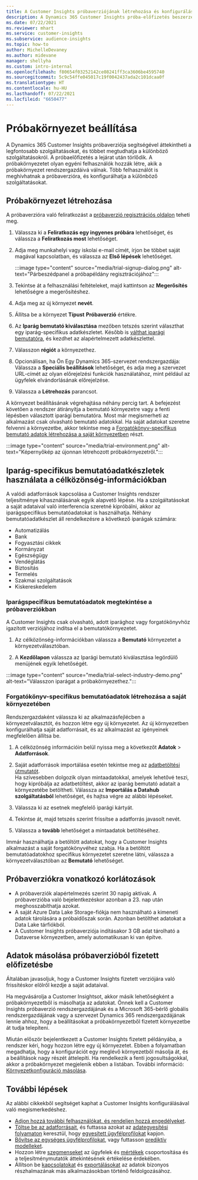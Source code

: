```yaml
---
title: A Customer Insights próbaverziójának létrehozása és konfigurálása
description: A Dynamics 365 Customer Insights próba-előfizetés beszerzésének és konfigurációjának lépései.
ms.date: 07/22/2021
ms.reviewer: mhart
ms.service: customer-insights
ms.subservice: audience-insights
ms.topic: how-to
author: MichelleDevaney
ms.author: midevane
manager: shellyha
ms.custom: intro-internal
ms.openlocfilehash: f80654f03252142ce08241ff3ca3606be4595740
ms.sourcegitcommit: 5c9c54ffe045017c19f0042437ada2c101dcaa0f
ms.translationtype: HT
ms.contentlocale: hu-HU
ms.lasthandoff: 07/22/2021
ms.locfileid: "6650477"
---
```

# <a name="set-up-a-trial-environment"></a>Próbakörnyezet beállítása 

A Dynamics 365 Customer Insights próbaverziója segítségével áttekintheti a legfontosabb szolgáltatásokat, és többet megtudhatja a különböző szolgáltatásokról. A próbaelőfizetés a lejárat után törlődik. A próbakörnyezetet olyan egyéni felhasználók hozzák létre, akik a próbakörnyezet rendszergazdáivá válnak. Több felhasználót is meghívhatnak a próbaverzióra, és konfigurálhatja a különböző szolgáltatásokat.

## <a name="create-a-trial-environment"></a>Próbakörnyezet létrehozása

A próbaverzióra való feliratkozást a [próbaverzió regisztrációs oldalon](https://dynamics.microsoft.com/get-started/free-trial/?appname=customerinsights) teheti meg. 

1. Válassza ki a **Feliratkozás egy ingyenes próbára** lehetőséget, és válassza a **Feliratkozás most** lehetőséget.

1. Adja meg munkahelyi vagy iskolai e-mail címét, írjon be többet saját magával kapcsolatban, és válassza az **Első lépések** lehetőséget.

   :::image type="content" source="media/trial-signup-dialog.png" alt-text="Párbeszédpanel a próbapéldány regisztrációjához":::

1. Tekintse át a felhasználási feltételeket, majd kattintson az **Megerősítés** lehetőségre a megerősítéshez.

1. Adja meg az új környezet **nevét**. 

1. Állítsa be a környezet **Típust** **Próbaverzió** értékre.

1. Az **Iparág bemutató kiválasztása** mezőben tetszés szerint választhat egy iparág-specifikus adatkészletet. Később is [válthat iparági bemutatóra](#use-industry-specific-demo-data-sets-in-audience-insights), és kezdhet az alapértelmezett adatkészlettel.

1. Válasszon **régiót** a környezethez.

1. Opcionálisan, ha Ön Egy Dynamics 365-szervezet rendszergazdája: Válassza a **Speciális beállítások** lehetőséget, és adja meg a szervezet URL-címét az olyan előrejelzési funkciók használatához, mint például az ügyfelek elvándorlásának előrejelzése. 

1. Válassza a **Létrehozás** parancsot. 

A környezet beállításának végrehajtása néhány percig tart. A befejezést követően a rendszer átirányítja a bemutató környezetre vagy a fenti lépésben választott iparági bemutatóra. Most már megismerheti az alkalmazást csak olvasható bemutató adatokkal. Ha saját adatokat szeretne felvenni a környezetbe, akkor tekintse meg a [Forgatókönyv-specifikus bemutató adatok létrehozása a saját környezetben](#create-scenario-specific-demo-data-in-your-own-environment) részt.

:::image type="content" source="media/trial-environment.png" alt-text="Képernyőkép az újonnan létrehozott próbakörnyezetről.":::

## <a name="use-industry-specific-demo-data-sets-in-audience-insights"></a>Iparág-specifikus bemutatóadatkészletek használata a célközönség-információkban

A valódi adatforrások kapcsolása a Customer Insights rendszer teljesítménye kihasználásának egyik alapvető lépése. Ha a szolgáltatásokat a saját adataival való interferencia szeretné kipróbálni, akkor az iparágspecifikus bemutatóadatokat is használhatja. Néhány bemutatóadatkészlet áll rendelkezésre a következő iparágak számára: 

-   Automatizálás
-   Bank
-   Fogyasztási cikkek
-   Kormányzat
-   Egészségügy
-   Vendéglátás
-   Biztosítás
-   Termelés
-   Szakmai szolgáltatások
-   Kiskereskedelem

### <a name="see-industry-specific-demo-data-in-trials"></a>Iparágspecifikus bemutatóadatok megtekintése a próbaverziókban

A Customer Insights csak olvasható, adott iparághoz vagy forgatókönyvhöz igazított verziójához indítsa el a bemutatókörnyezetet. 
 
1.  Az célközönség-információkban válassza a **Bemutató** környezetet a környezetválasztóban.

2.  A **Kezdőlapon** válassza az Iparági bemutató kiválasztása legördülő menüjének egyik lehetőségét.

:::image type="content" source="media/trial-select-industry-demo.png" alt-text="Válasszon iparágat a próbakörnyezethez.":::

### <a name="create-scenario-specific-demo-data-in-your-own-environment"></a>Forgatókönyv-specifikus bemutatóadatok létrehozása a saját környezetében

Rendszergazdaként válassza ki az alkalmazásfejlécben a környezetválasztót, és hozzon létre egy új környezetet. Az új környezetben konfigurálhatja saját adatforrásait, és az alkalmazást az igényeinek megfelelően állítsa be. 

1.  A célközönség információin belül nyissa meg a következőt **Adatok** > **Adatforrások**.

2.  Saját adatforrások importálása esetén tekintse meg az [adatbetöltési útmutatót](data-sources.md).     
   Ha szívesebben dolgozik olyan mintaadatokkal, amelyek lehetővé teszi, hogy kipróbálja az adatbetöltést, akkor az iparág bemutató adatait a környezetébe betöltheti. Válassza az **Importálás a Datahub szolgáltatásból** lehetőséget, és hajtsa végre az alábbi lépéseket.

3.  Válassza ki az esetnek megfelelő iparági kártyát. 

4.  Tekintse át, majd tetszés szerint frissítse a adatforrás javasolt nevét. 

5.  Válassza a **tovább** lehetőséget a mintaadatok betöltéséhez. 

Immár használhatja a betöltött adatokat, hogy a Customer Insights alkalmazást a saját forgatókönyvéhez szabja. Ha a betöltött bemutatóadatokhoz specifikus környezetet szeretne látni, válassza a környezetválasztóban az **<Industry> Bemutató** lehetőséget.

## <a name="limitations-in-trials"></a>Próbaverziókra vonatkozó korlátozások

- A próbaverziók alapértelmezés szerint 30 napig aktívak. A próbaverzióba való bejelentkezéskor azonban a 23. nap után meghosszabíthatja azokat.
- A saját Azure Data Lake Storage-fiókja nem használható a kimeneti adatok tárolására a próbaidőszak során. Azonban betölthet adatokat a Data Lake tárfiókból.
- A Customer Insights próbaverziója indításakor 3 GB adat tárolható a Dataverse környezetben, amely automatikusan ki van építve.

## <a name="copy-data-from-a-trial-to-a-paid-subscription"></a>Adatok másolása próbaverzióból fizetett előfizetésbe

Általában javasoljuk, hogy a Customer Insights fizetett verziójára való frissítéskor elölről kezdje a saját adataival. 

Ha megvásárolja a Customer Insightsot, akkor másik lehetőségként a próbakörnyezetből is másolhatja az adatokat. Önnek kell a Customer Insights próbaverzió rendszergazdájának és a Microsoft 365-bérlő globális rendszergazdájának vagy a szervezet Dynamics 365 rendszergazdájának lennie ahhoz, hogy a beállításokat a próbakörnyezetből fizetett környezetbe át tudja telepíteni. 

Miután először bejelentkezett a Customer Insights fizetett példányába, a rendszer kéri, hogy hozzon létre egy új környezetet. Ebben a folyamatban megadhatja, hogy a konfigurációt egy meglévő környezetből másolja át, és a beállítások nagy részét áttelepíti. Ha rendelkezik a fenti jogosultságokkal, akkor a próbakörnyezet megjelenik ebben a listában. További információ: [Környezetkonfiguráció másolása](manage-environments.md#copy-the-environment-configuration).

## <a name="next-steps"></a>További lépések

Az alábbi cikkekből segítséget kaphat a Customer Insights konfigurálásával való megismerkedéshez. 

- [Adjon hozzá további felhasználókat, és rendeljen hozzá engedélyeket](permissions.md).
- [Töltse be az adatforrásait](data-sources.md), és futtassa azokat az [adategyesítési folyamaton](data-unification.md) keresztül, hogy [egyesített ügyfélprofilokat](customer-profiles.md) kapjon.
- [Bővítse az egységes ügyfélprofilokat](enrichment-hub.md), vagy futtasson [prediktív modelleket](predictions-overview.md).
- Hozzon létre [szegmenseket](segments.md) az ügyfelek és [mértékek](measures.md) csoportosítása és a teljesítménymutatók áttekintésének értékelése érdekében.
- Állítson be [kapcsolatokat](connections.md) és [exportálásokat](export-destinations.md) az adatok bizonyos részhalmazának más alkalmazásokban történő feldolgozásához.